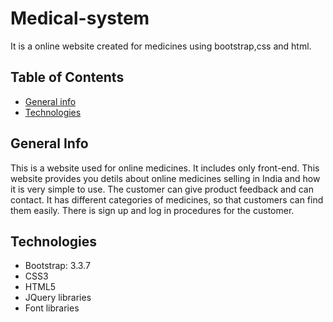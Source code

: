 # Medical-system
It is a online website created for medicines using bootstrap,css and html.

## Table of Contents
* [General info](#general-info)
* [Technologies](#technologies)

## General Info
This is a website used for online medicines. It includes only front-end. This website provides you detils about online medicines selling in India and how it is very simple to use. The customer can give product feedback and can contact. It has different categories of medicines, so that customers can find them easily. There is sign up and log in procedures for the customer.

## Technologies
* Bootstrap: 3.3.7
* CSS3
* HTML5
* JQuery libraries
* Font libraries
